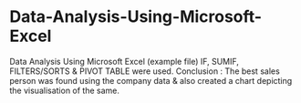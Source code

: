 # Data-Analysis-Using-Microsoft-Excel
Data Analysis Using Microsoft Excel (example file) IF, SUMIF, FILTERS/SORTS & PIVOT TABLE were used. Conclusion : The best sales person was found using the company data & also created a chart depicting the visualisation of the same.
